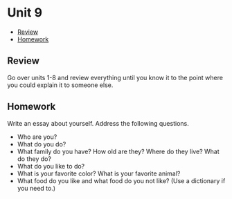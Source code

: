 # Unit 9

- [Review](#review)
- [Homework](#homework)

<a name="review"></a>
## Review

Go over units 1-8 and review everything until you know it to the point where you could explain it to someone else.

<a name="homework"></a>
## Homework

Write an essay about yourself. Address the following questions.

- Who are you?
- What do you do?
- What family do you have? How old are they? Where do they live? What do they do?
- What do you like to do?
- What is your favorite color? What is your favorite animal?
- What food do you like and what food do you not like? (Use a dictionary if you need to.)